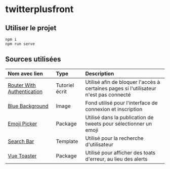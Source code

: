 # twitterplusfront

## Utiliser le projet

```
npm i
npm run serve
```

## Sources utilisées

| Nom avec lien                                                                                                                                             | Type           | Description                                                                           |
| :-------------------------------------------------------------------------------------------------------------------------------------------------------- | :------------- | :------------------------------------------------------------------------------------ |
| [Router With Authentication](https://www.smashingmagazine.com/2020/10/authentication-in-vue-js/)                                                          | Tutoriel écrit | Utilisé afin de bloquer l'accès à certaines pages si l'utilisateur n'est pas connecté |
| [Blue Background](https://www.freepik.com/free-vector/abstract-bokeh-lights-background_14721003.htm#query=blue%20background&position=5&from_view=keyword) | Image          | Fond utilisé pour l'interface de connexion et inscription                             |
| [Emoji Picker](https://www.npmjs.com/package/vue3-emoji-picker?activeTab=explore)                                                                         | Package        | Utilisé dans la publication de tweets pour sélectionner un emoji                      |
| [Search Bar](https://tailwindcomponents.com/component/search-bar)                                                                                         | Template       | Utilisé pour la recherche d'utilisateur                                               |
| [Vue Toaster](https://www.npmjs.com/package/@meforma/vue-toaster)                                                                                         | Package        | Utilisé pour afficher des toats d'erreur, au lieu des alerts                          |